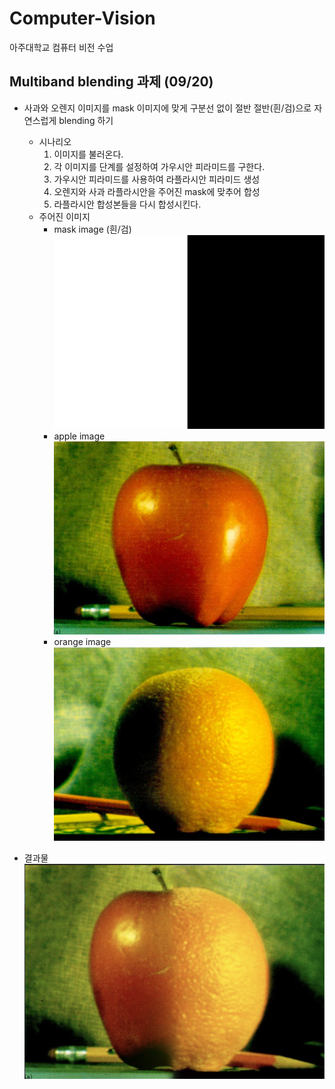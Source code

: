 # Computer-Vision
아주대학교 컴퓨터 비전 수업

## Multiband blending 과제 (09/20)
 - 사과와 오렌지 이미지를 mask 이미지에 맞게 구분선 없이 절반 절반(흰/검)으로 자연스럽게 blending 하기

   + 시나리오
     1. 이미지를 불러온다.
     2. 각 이미지를 단계를 설정하여 가우시안 피라미드를 구한다.
     3. 가우시안 피라미드를 사용하여 라플라시안 피라미드 생성
     4. 오렌지와 사과 라플라시안을 주어진 mask에 맞추어 합성
     5. 라플라시안 합성본들을 다시 합성시킨다.
   + 주어진 이미지 
     * mask image (흰/검)  
      ![mask](./Multi-band_blending/Multi-band_blending/burt_mask.png)
     * apple image
      ![apple](./Multi-band_blending/Multi-band_blending/burt_apple.png)
     * orange image
      ![orange](./Multi-band_blending/Multi-band_blending/burt_orange.png)
 - 결과물
   ![mask](./Multi-band_blending/Multi-band_blending/Mutiband-blending.png)

  
